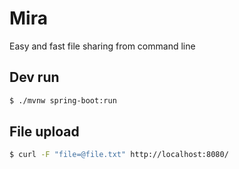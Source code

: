 # Mira

Easy and fast file sharing from command line

## Dev run

```bash
$ ./mvnw spring-boot:run
```

## File upload

```bash
$ curl -F "file=@file.txt" http://localhost:8080/
```
